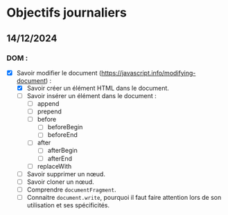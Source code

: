# Objectifs journaliers

## 14/12/2024

### DOM :

- [x] Savoir modifier le document (https://javascript.info/modifying-document) :
  - [x] Savoir créer un élément HTML dans le document.
  - [ ] Savoir insérer un élément dans le document :
    - [ ] append
    - [ ] prepend
    - [ ] before
      - [ ] beforeBegin
      - [ ] beforeEnd
    - [ ] after
      - [ ] afterBegin
      - [ ] afterEnd
    - [ ] replaceWith
  - [ ] Savoir supprimer un nœud.
  - [ ] Savoir cloner un nœud.
  - [ ] Comprendre `documentFragment`.
  - [ ] Connaitre `document.write`, pourquoi il faut faire attention lors de son utilisation et ses spécificités.
